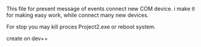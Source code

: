 This file for present message of events connect new COM device.
i make it for making easy work, while connect many new devices.

For stop you may kill proces Project2.exe or reboot system.

create on dev++
